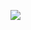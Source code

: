![](https://github-profile-summary-cards.vercel.app/api/cards/profile-details?username=daniilshat&theme=solarized_dark)

<!---
DorayMini/DorayMini is a ✨ special ✨ repository because its `README.md` (this file) appears on your GitHub profile.
You can click the Preview link to take a look at your changes.
--->
